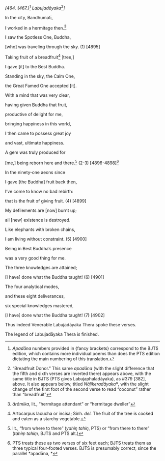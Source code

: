 *\[464. {467.}*[^1] *Labujadāyaka*[^2]*\]*

In the city, Bandhumatī,

I worked in a hermitage then.[^3]

I saw the Spotless One, Buddha,

\[who\] was traveling through the sky. (1) \[4895\]

Taking fruit of a breadfruit[^4] \[tree,\]

I gave \[it\] to the Best Buddha.

Standing in the sky, the Calm One,

the Great Famed One accepted \[it\].

With a mind that was very clear,

having given Buddha that fruit,

productive of delight for me,

bringing happiness in this world,

I then came to possess great joy

and vast, ultimate happiness.

A gem was truly produced for

\[me,\] being reborn here and there.[^5] (2-3) \[4896-4898\][^6]

In the ninety-one aeons since

I gave \[the Buddha\] fruit back then,

I’ve come to know no bad rebirth:

that is the fruit of giving fruit. (4) \[4899\]

My defilements are \[now\] burnt up;

all \[new\] existence is destroyed.

Like elephants with broken chains,

I am living without constraint. (5) \[4900\]

Being in Best Buddha’s presence

was a very good thing for me.

The three knowledges are attained;

\[I have\] done what the Buddha taught! (6) \[4901\]

The four analytical modes,

and these eight deliverances,

six special knowledges mastered,

\[I have\] done what the Buddha taught! (7) \[4902\]

Thus indeed Venerable Labujadāyaka Thera spoke these verses.

The legend of Labujadāyaka Thera is finished.

[^1]: *Apadāna* numbers provided in {fancy brackets} correspond to the
    BJTS edition, which contains more individual poems than does the PTS
    edition dictating the main numbering of this translation.

[^2]: “Breadfruit Donor.” This same *apadāna* (with the slight
    difference that the fifth and sixth verses are inverted there)
    appears above, with the same title in BJTS (PTS gives
    Labujaphaladāyaka), as \#379 \[382\], above. It also appears below,
    titled *Nāḷikeradāyaka*º, with the slight change of the first foot
    of the second verse to read “coconut” rather than “breadfruit”

[^3]: *ārāmika,* lit., “hermitage attendant” or “hermitage dweller”

[^4]: Artocarpus lacucha or incisa; Sinh. *del.* The fruit of the tree
    is cooked and eaten as a starchy vegetable.

[^5]: lit., “from where to there” (*yahiŋ tahiŋ*, PTS) or “from there to
    there” (*tahiṃ tahiṃ,* BJTS and PTS alt.)

[^6]: PTS treats these as two verses of six feet each; BJTS treats them
    as three typical four-footed verses. BJTS is presumably correct,
    since the parallel *apadāna, *
